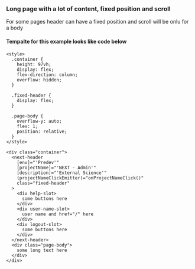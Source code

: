### Long page with a lot of content, fixed position and scroll

For some pages header can have a fixed position and scroll will be onlu for a body

#### Tempalte for this example looks like code below

```
<style>
  .container {
    height: 97vh;
    display: flex;
    flex-direction: column;
    overflow: hidden;
  }

  .fixed-header {
    display: flex;
  }

  .page-body {
    overflow-y: auto;
    flex: 1;
    position: relative;
  }
</style>

<div class="container">
  <next-header
    [env]="'Predev'"
    [projectName]="'NEXT - Admin'"
    [description]="'External Science'"
    (projectNameClickEmitter)="onProjectNameClick()"
    class="fixed-header"
  >
    <div help-slot>
      some buttons here
    </div>
    <div user-name-slot>
      user name and href="/" here
    </div>
    <div logout-slot>
      some buttons here
    </div>
  </next-header>
  <div class="page-body">
    some long text here
  </div>
</div>
```
